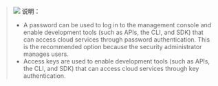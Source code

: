 >![](public_sys-resources/icon-note.gif) **说明：**  
>-   A password can be used to log in to the management console and enable development tools \(such as APIs, the CLI, and SDK\) that can access cloud services through password authentication. This is the recommended option because the security administrator manages users.    
>-   Access keys are used to enable development tools \(such as APIs, the CLI, and SDK\) that can access cloud services through key authentication.

